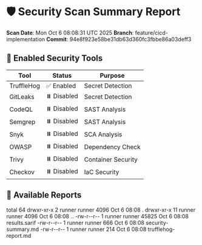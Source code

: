 # 🛡️ Security Scan Summary Report

**Scan Date**: Mon Oct  6 08:08:31 UTC 2025
**Branch**: feature/cicd-implementation
**Commit**: 94e8f923e58be31db63d360fc3fbbe86a03deff3

## 🔧 Enabled Security Tools

| Tool | Status | Purpose |
|------|--------|---------|
| TruffleHog | ✅ Enabled | Secret Detection |
| GitLeaks | ⏸️ Disabled | Secret Detection |
| CodeQL | ⏸️ Disabled | SAST Analysis |
| Semgrep | ⏸️ Disabled | SAST Analysis |
| Snyk | ⏸️ Disabled | SCA Analysis |
| OWASP | ⏸️ Disabled | Dependency Check |
| Trivy | ⏸️ Disabled | Container Security |
| Checkov | ⏸️ Disabled | IaC Security |

## 📁 Available Reports

total 64
drwxr-xr-x  2 runner runner  4096 Oct  6 08:08 .
drwxr-xr-x 11 runner runner  4096 Oct  6 08:08 ..
-rw-r--r--  1 runner runner 45825 Oct  6 08:08 results.sarif
-rw-r--r--  1 runner runner   666 Oct  6 08:08 security-summary.md
-rw-r--r--  1 runner runner   214 Oct  6 08:08 trufflehog-report.md
